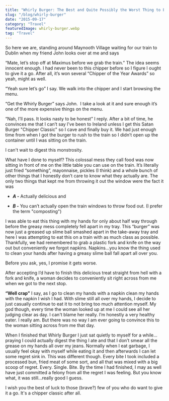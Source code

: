 ```yaml
---
title: "Whirly Burger: The Best and Quite Possibly the Worst Thing to Ever Happen to Me"
slug: "/blog/whirly-burger"
date: "2015-09-17"
category: "Travel"
featuredImage: whirly-burger.webp
tag: "Travel"
---
```


So here we are, standing around Maynooth Village waiting for our train to Dublin when my friend John looks over at me and says

“Mate, let’s stop off at Maximus before we grab the train.” The idea seems innocent enough. I had never been to this chipper before so I figure I ought to give it a go. After all, it’s won several “Chipper of the Year Awards” so yeah, might as well.

“Yeah sure let’s go” I say. We walk into the chipper and I start browsing the menu.

“Get the Whirly Burger” says John.  I take a look at it and sure enough it’s one of the more expensive things on the menu.

“Nah, I’ll pass. It looks nasty to be honest” I reply. After a bit of time, he convinces me that I can’t say I’ve been to Ireland unless I get this Satan Burger "Chipper Classic" so I cave and finally buy it. We had just enough time from when I got the burger to rush to the train so I didn’t open up the container until I was sitting on the train.

I can't wait to digest this monstrosity.

What have I done to myself? This colossal mess they call food was now sitting in front of me on the little table you can use on the train. It’s literally just fried “something”, mayonnaise, pickles (I think) and a whole bunch of other things that I honestly don’t care to know what they actually are. The only two things that kept me from throwing it out the window were the fact it was

- ***A -*** Actually delicious and

- ***B -*** You can’t actually open the train windows to throw food out. (I prefer the term "composting")

I was able to eat this thing with my hands for only about half way through before the greasy mess completely fell apart in my tray. This “burger” was now just a greased up slime ball smashed apart in the take-away tray and here I was attempting to eat this on a train with as much class as possible. Thankfully, we had remembered to grab a plastic fork and knife on the way out but conveniently we forgot napkins. Napkins…you know the thing used to clean your hands after having a greasy slime ball fall apart all over you.

Before you ask, yes, I promise it gets worse.

After accepting I’d have to finish this delicious treat straight from hell with a fork and knife, a woman decides to conveniently sit right across from me when we got to the next stop.

<strong>“Well crap”</strong> I say, as I go to clean my hands with a napkin clean my hands with the napkin I wish I had. With slime still all over my hands, I decide to just casually continue to eat it to not bring too much attention myself. My god though, every time the woman looked up at me I could see all her judging clear as day. I can't blame her really. I’m honestly a very healthy eater. I really am. But there was no way I am ever going to convince this to the woman sitting across from me that day.

When I finished that Whirly Burger I just sat quietly to myself for a while…praying I could actually digest the thing I ate and that I don’t smear all the grease on my hands all over my jeans. Normally when I eat garbage, I usually feel okay with myself while eating it and then afterwards I can let some regret sink in. This was different though. Every bite I took included a processed bun, fried meat of some sort, and all that was mixed with a big scoop of regret. Every. Single. Bite. By the time I had finished, I may as well have just committed a felony from all the regret I was feeling. But you know what, it was still…really good I guess.

I wish you the best of luck to those (brave?) few of you who do want to give it a go. It's a chipper classic after all.